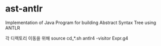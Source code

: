 # ast-antlr
Implementation of Java Program for building Abstract Syntax Tree using ANTLR

각 디렉토리 이동을 위해 source cd_*.sh
antlr4 -visitor Expr.g4

